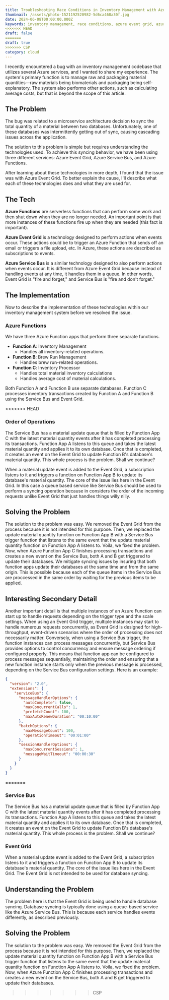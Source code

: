 ```yaml
---
title: Troubleshooting Race Conditions in Inventory Management with Azure Event Grid and Service Bus
thumbnail: /assets/photo-1521192520982-5d6ca468a30f.jpg
date: 2024-06-08T00:00:00.000Z
keywords: inventory management, race conditions, azure event grid, azure service bus, azure functions, troubleshooting
<<<<<<< HEAD
draft: false
=======
draft: true
>>>>>>> CSP
category: cloud
---
```


I recently encountered a bug with an inventory management codebase that utilizes several Azure services, and I wanted to share my experience. The system's primary function is to manage raw and packaging material quantities—raw materials being biomaterials and packaging being self-explanatory. The system also performs other actions, such as calculating average costs, but that is beyond the scope of this article.

## The Problem

The bug was related to a microservice architecture decision to sync the total quantity of a material between two databases. Unfortunately, one of these databases was intermittently getting out of sync, causing cascading issues across the application.

The solution to this problem is simple but requires understanding the technologies used. To achieve this syncing behavior, we have been using three different services: Azure Event Grid, Azure Service Bus, and Azure Functions.

After learning about these technologies in more depth, I found that the issue was with Azure Event Grid. To better explain the cause, I'll describe what each of these technologies does and what they are used for.

## The Tech

**Azure Functions** are serverless functions that can perform some work and then shut down when they are no longer needed. An important point is that more instances of these functions fire up when they are needed (this fact is important).

**Azure Event Grid** is a technology designed to perform actions when events occur. These actions could be to trigger an Azure Function that sends off an email or triggers a file upload, etc. In Azure, these actions are described as subscriptions to events.

**Azure Service Bus** is a similar technology designed to also perform actions when events occur. It is different from Azure Event Grid because instead of handling events at any time, it handles them in a queue. In other words, Event Grid is "fire and forget," and Service Bus is "fire and don't forget."

## The Implementation

Now to describe the implementation of these technologies within our inventory management system before we resolved the issue.

### Azure Functions

We have three Azure Function apps that perform three separate functions.

- **Function A**: Inventory Management
  - Handles all inventory-related operations.
- **Function B**: Brew Run Management
  - Handles brew run-related operations.
- **Function C**: Inventory Processor
  - Handles total material inventory calculations
  - Handles average cost of material calculations.

Both Function A and Function B use separate databases. Function C processes inventory transactions created by Function A and Function B using the Service Bus and Event Grid.

<<<<<<< HEAD
### Order of Operations

The Service Bus has a material update queue that is filled by Function App C with the latest material quantity events after it has completed processing its transactions. Function App A listens to this queue and takes the latest material quantity and applies it to its own database. Once that is completed, it creates an event on the Event Grid to update Function B's database's material quantity. This whole process is the problem. Shall we continue?

When a material update event is added to the Event Grid, a subscription listens to it and triggers a function on Function App B to update its database's material quantity. The core of the issue lies here in the Event Grid. In this case a queue based service like Service Bus should be used to perform a syncing operation because in considers the order of the incoming requests unlike Event Grid that just handles things willy nilly.

## Solving the Problem

The solution to the problem was easy. We removed the Event Grid from the process because it is not intended for this purpose. Then, we replaced the update material quantity function on Function App B with a Service Bus trigger function that listens to the same event that the update material quantity function on Function App A listens to. Voila, we fixed the problem. Now, when Azure Function App C finishes processing transactions and creates a new event on the Service Bus, both A and B get triggered to update their databases. We mitigate syncing issues by insuring that both function apps update their databases at the same time and from the same origin. This is possible because each of the queue items in the Service Bus are proccessed in the same order by waiting for the previous items to be applied.

## Interesting Secondary Detail

Another important detail is that multiple instances of an Azure Function can start up to handle requests depending on the trigger type and the scale settings. When using an Event Grid trigger, multiple instances may start to handle numerous requests concurrently, as Event Grid is designed for high-throughput, event-driven scenarios where the order of processing does not necessarily matter. Conversely, when using a Service Bus trigger, the function instances can process messages concurrently, but Service Bus provides options to control concurrency and ensure message ordering if configured properly. This means that function app can be configured to process messages sequentially, maintaining the order and ensuring that a new function instance starts only when the previous message is processed, depending on the Service Bus configuration settings. Here is an example:

```JSON
{
  "version": "2.0",
  "extensions": {
    "serviceBus": {
      "messageHandlerOptions": {
        "autoComplete": false,
        "maxConcurrentCalls": 1,
        "prefetchCount": 100,
        "maxAutoRenewDuration": "00:10:00"
      },
      "batchOptions": {
        "maxMessageCount": 100,
        "operationTimeout": "00:01:00"
      },
      "sessionHandlerOptions": {
        "maxConcurrentSessions": 1,
        "messageWaitTimeout": "00:00:30"
      }
    }
  }
}
```
=======
### Service Bus

The Service Bus has a material update queue that is filled by Function App C with the latest material quantity events after it has completed processing its transactions. Function App A listens to this queue and takes the latest material quantity and applies it to its own database. Once that is completed, it creates an event on the Event Grid to update Function B's database's material quantity. This whole process is the problem. Shall we continue?

### Event Grid

When a material update event is added to the Event Grid, a subscription listens to it and triggers a function on Function App B to update its database's material quantity. The core of the issue lies here in the Event Grid. The Event Grid is not intended to be used for database syncing.

## Understanding the Problem

The problem here is that the Event Grid is being used to handle database syncing. Database syncing is typically done using a queue-based service like the Azure Service Bus. This is because each service handles events differently, as described previously.

## Solving the Problem

The solution to the problem was easy. We removed the Event Grid from the process because it is not intended for this purpose. Then, we replaced the update material quantity function on Function App B with a Service Bus trigger function that listens to the same event that the update material quantity function on Function App A listens to. Voila, we fixed the problem. Now, when Azure Function App C finishes processing transactions and creates a new event on the Service Bus, both A and B get triggered to update their databases.
>>>>>>> CSP

